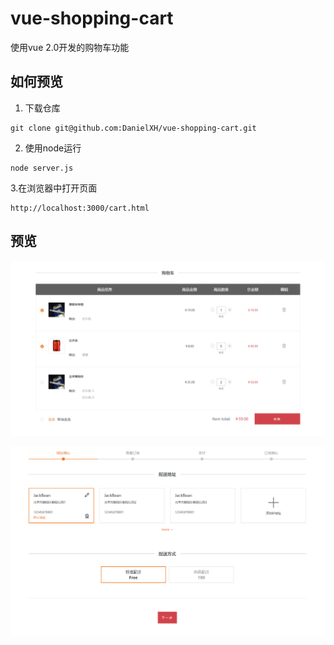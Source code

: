 # vue-shopping-cart
使用vue 2.0开发的购物车功能

## 如何预览
1. 下载仓库
```
git clone git@github.com:DanielXH/vue-shopping-cart.git
```

2. 使用node运行
```
node server.js
```

3.在浏览器中打开页面
```
http://localhost:3000/cart.html
```

## 预览
![image](http://github.com/danielXH/vue-shopping-cart/raw/master/preview-screenshots/cart-screenshot.png)

![image](http://github.com/danielXH/vue-shopping-cart/raw/master/preview-screenshots/address-screenshot.png)
